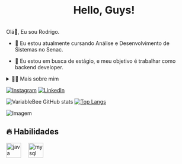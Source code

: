 <div id="user-content-toc">
  <ul align="center">
    <summary><h1 style="display: inline-block">Hello, Guys!</h1></summary>
</div>

<!-- Presentation -->
<p>
  Olá👋, Eu sou Rodrigo.

  - 🌱 Eu estou atualmente cursando Análise e Desenvolvimento de Sistemas no Senac.

  - 🔭 Eu estou em busca de estágio, e meu objetivo é trabalhar como backend developer.
    </p>

<!-- Dropdown -->
<details>
  <summary>👨‍💻 Mais sobre mim</summary>

  - 💬 Eu tenho 19 anos e estou iniciando na área da programação. Possuo o conhecimentos sólidos em Java, JavaOOP, MySql e inglês avançado.
 
</details>

<!-- Links -->

[![Instagram](https://img.shields.io/badge/Instagram-E4405F?style=for-the-badge&logo=instagram&logoColor=white)](https://www.instagram.com/rodrigo_liml/)
[![LinkedIn](https://img.shields.io/badge/LinkedIn-0077B5?style=for-the-badge&logo=linkedin&logoColor=white)](https://www.linkedin.com/in/rodrigopereiralima2005/)


<!-- GithubStats -->
![VariableBee GitHub stats](https://github-readme-stats.vercel.app/api?username=rodrigopereir4&show_icons=true&theme=gotham)
[![Top Langs](https://github-readme-stats.vercel.app/api/top-langs/?username=rodrigopereir4&show_icons=true&theme=gotham)](https://github.com/anuraghazra/github-readme-stats)

<!-- GIF -->
<p align="left">
  <img align="center" src="https://github.com/VariableBee/VariableBee/assets/77739311/4e9f41af-6b57-49a7-b15a-74322e96b4d7" alt="Imagem">
</p>

## 🔥 Habilidades
<!-- Skills: Programming Languages -->
 <div align="left">
  <img src="https://cdn.jsdelivr.net/gh/devicons/devicon/icons/java/java-original.svg" height="40" alt="java logo"  />
  <img width="12" />
  <img src="https://cdn.jsdelivr.net/gh/devicons/devicon/icons/mysql/mysql-original.svg" height="40" alt="mysql logo"  />
</div>


  

